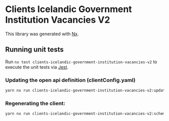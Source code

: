 # Clients Icelandic Government Institution Vacancies V2

This library was generated with [Nx](https://nx.dev).

## Running unit tests

Run `nx test clients-icelandic-government-institution-vacancies-v2` to execute the unit tests via [Jest](https://jestjs.io).

### Updating the open api definition (clientConfig.yaml)

```sh
yarn nx run clients-icelandic-government-institution-vacancies-v2:update-openapi-document
```

### Regenerating the client:

```sh
yarn nx run clients-icelandic-government-institution-vacancies-v2:schemas/external-openapi-generator
```
